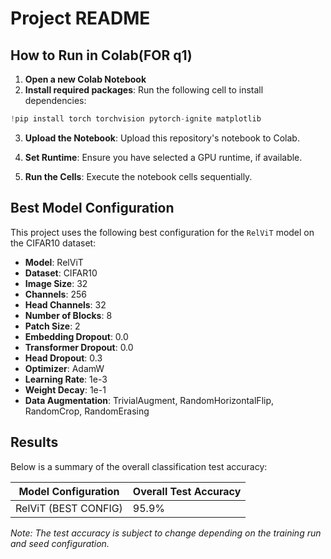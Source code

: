 # Project README

## How to Run in Colab(FOR q1)

1. **Open a new Colab Notebook**
2. **Install required packages**: Run the following cell to install dependencies:

```python
!pip install torch torchvision pytorch-ignite matplotlib
```

3. **Upload the Notebook**: Upload this repository's notebook to Colab.

4. **Set Runtime**: Ensure you have selected a GPU runtime, if available.

5. **Run the Cells**: Execute the notebook cells sequentially.

## Best Model Configuration

This project uses the following best configuration for the `RelViT` model on the CIFAR10 dataset:

- **Model**: RelViT
- **Dataset**: CIFAR10
- **Image Size**: 32
- **Channels**: 256
- **Head Channels**: 32
- **Number of Blocks**: 8
- **Patch Size**: 2
- **Embedding Dropout**: 0.0
- **Transformer Dropout**: 0.0
- **Head Dropout**: 0.3
- **Optimizer**: AdamW
- **Learning Rate**: 1e-3
- **Weight Decay**: 1e-1
- **Data Augmentation**: TrivialAugment, RandomHorizontalFlip, RandomCrop, RandomErasing

## Results

Below is a summary of the overall classification test accuracy:

| Model Configuration | Overall Test Accuracy |
| ------------------- | --------------------- |
| RelViT (BEST CONFIG)| 95.9%                 |

*Note: The test accuracy is subject to change depending on the training run and seed configuration.*

